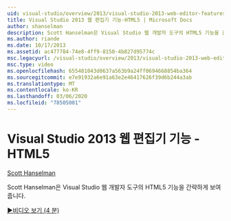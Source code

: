 ```yaml
---
uid: visual-studio/overview/2013/visual-studio-2013-web-editor-features-html5
title: Visual Studio 2013 웹 편집기 기능-HTML5 | Microsoft Docs
author: shanselman
description: Scott Hanselman은 Visual Studio 웹 개발자 도구의 HTML5 기능을 간략하게 보여줍니다.
ms.author: riande
ms.date: 10/17/2013
ms.assetid: ac477784-74e8-4ff9-8150-4b827d95774c
msc.legacyurl: /visual-studio/overview/2013/visual-studio-2013-web-editor-features-html5
msc.type: video
ms.openlocfilehash: 655481043d0637a563b9a24ff0694668854ba364
ms.sourcegitcommit: e7e91932a6e91a63e2e46417626f39d6b244a3ab
ms.translationtype: MT
ms.contentlocale: ko-KR
ms.lasthandoff: 03/06/2020
ms.locfileid: "78505001"
---
```

# <a name="visual-studio-2013-web-editor-features---html5"></a>Visual Studio 2013 웹 편집기 기능 - HTML5

[Scott Hanselman](https://github.com/shanselman)

Scott Hanselman은 Visual Studio 웹 개발자 도구의 HTML5 기능을 간략하게 보여줍니다.

[&#9654;비디오 보기 (4 분)](https://channel9.msdn.com/Blogs/ASP-NET-Site-Videos/visual-studio-2013-web-editor-features-html5)

